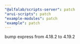```yaml
---
"@alfalab/scripts-server": patch
"arui-scripts": patch
"example-modules": patch
"example": patch
---
```


bump express from 4.18.2 to 4.19.2
